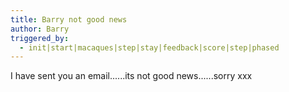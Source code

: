 ```yaml
---
title: Barry not good news
author: Barry
triggered_by:
  - init|start|macaques|step|stay|feedback|score|step|phased
---
```

I have sent you an email......its not good news......sorry xxx
